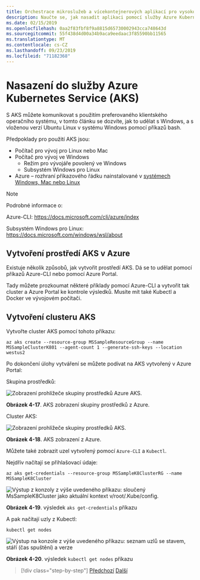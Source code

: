 ```yaml
---
title: Orchestrace mikroslužeb a vícekontejnerových aplikací pro vysokou škálovatelnost a dostupnost
description: Naučte se, jak nasadit aplikaci pomocí služby Azure Kubernetes.
ms.date: 02/15/2019
ms.openlocfilehash: 0aa2f83fbf8f9a8815d65730002943cca748643d
ms.sourcegitcommit: 55f438d4d00a34b9aca9eedaac3f85590bb11565
ms.translationtype: MT
ms.contentlocale: cs-CZ
ms.lasthandoff: 09/23/2019
ms.locfileid: "71182368"
---
```

# <a name="deploy-to-azure-kubernetes-service-aks"></a>Nasazení do služby Azure Kubernetes Service (AKS)

S AKS můžete komunikovat s použitím preferovaného klientského operačního systému, v tomto článku se dozvíte, jak to udělat s Windows, a s vloženou verzí Ubuntu Linux v systému Windows pomocí příkazů bash.

Předpoklady pro použití AKS jsou:

- Počítač pro vývoj pro Linux nebo Mac
- Počítač pro vývoj ve Windows
  - Režim pro vývojáře povolený ve Windows
  - Subsystém Windows pro Linux
- Azure – rozhraní příkazového řádku nainstalované v [systémech Windows, Mac nebo Linux](https://docs.microsoft.com/cli/azure/install-azure-cli)

> [!NOTE]
> Podrobné informace o:
>
> Azure-CLI: <https://docs.microsoft.com/cli/azure/index>
>
> Subsystém Windows pro Linux: <https://docs.microsoft.com/windows/wsl/about>

## <a name="create-the-aks-environment-in-azure"></a>Vytvoření prostředí AKS v Azure

Existuje několik způsobů, jak vytvořit prostředí AKS. Dá se to udělat pomocí příkazů Azure-CLI nebo pomocí Azure Portal.

Tady můžete prozkoumat některé příklady pomocí Azure-CLI a vytvořit tak cluster a Azure Portal ke kontrole výsledků. Musíte mít také Kubectl a Docker ve vývojovém počítači.  

## <a name="create-the-aks-cluster"></a>Vytvoření clusteru AKS

Vytvořte cluster AKS pomocí tohoto příkazu:

```console
az aks create --resource-group MSSampleResourceGroup --name MSSampleClusterK801 --agent-count 1 --generate-ssh-keys --location westus2
```

Po dokončení úlohy vytváření se můžete podívat na AKS vytvořený v Azure Portal:

Skupina prostředků:

![Zobrazení prohlížeče skupiny prostředků Azure AKS.](media/aks-resource-group-view.png)

**Obrázek 4-17**. AKS zobrazení skupiny prostředků z Azure.

Cluster AKS:

![Zobrazení prohlížeče skupiny prostředků AKS.](media/aks-cluster-view.png)

**Obrázek 4-18**. AKS zobrazení z Azure.

Můžete také zobrazit uzel vytvořený pomocí `Azure-CLI` a `Kubectl`.

Nejdřív načítají se přihlašovací údaje:

```console
az aks get-credentials --resource-group MSSampleK8ClusterRG --name MSSampleK8Cluster
```

![Výstup z konzoly z výše uvedeného příkazu: sloučený MsSampleK8Cluster jako aktuální kontext v/root/.Kube/config.](media/get-credentials-command-result.png)

**Obrázek 4-19**. výsledek `aks get-credentials` příkazu

A pak načítají uzly z Kubectl:

```console
kubectl get nodes
```

![Výstup na konzole z výše uvedeného příkazu: seznam uzlů se stavem, stáří (čas spuštění) a verze](media/kubectl-get-nodes-command-result.png)

**Obrázek 4-20**. výsledek `kubectl get nodes` příkazu

>[!div class="step-by-step"]
>[Předchozí](orchestrate-high-scalability-availability.md)
>[Další](docker-apps-development-environment.md)

